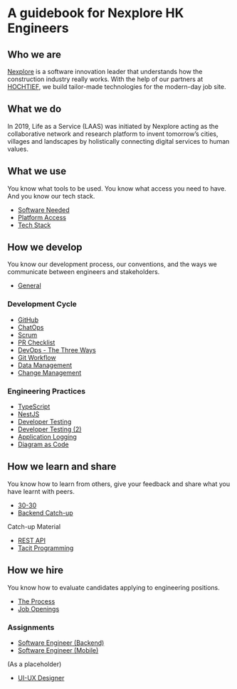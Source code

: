 # A guidebook for Nexplore HK Engineers

## Who we are

[Nexplore](https://www.nexplore.com) is a software innovation leader that understands how the construction industry really works. With the help of our partners at [HOCHTIEF](https://www.hochtief.de), we build tailor-made technologies for the modern-day job site. 

## What we do

In 2019, Life as a Service (LAAS) was initiated by Nexplore acting as the collaborative network and research platform to invent tomorrow’s cities, villages and landscapes by holistically connecting digital services to human values.

## What we use

You know what tools to be used. You know what access you need to have. And you know our tech stack.

- [Software Needed](what-we-use/software.md)
- [Platform Access](what-we-use/platform.md)
- [Tech Stack](what-we-use/techstack.md)

## How we develop

You know our development process, our conventions, and the ways we communicate between engineers and stakeholders.

- [General](how-we-develop/general.md)

### Development Cycle
- [GitHub](how-we-develop/github.md)
- [ChatOps](how-we-develop/chatops.md)
- [Scrum](how-we-develop/scrum.md)
- [PR Checklist](how-we-develop/pr-checklist.md)
- [DevOps - The Three Ways](how-we-develop/devops.md)
- [Git Workflow](how-we-develop/git-workflow.md)
- [Data Management](how-we-develop/data-management.md)
- [Change Management](how-we-develop/change-management.md)

### Engineering Practices
- [TypeScript](how-we-develop/typescript.md)
- [NestJS](how-we-develop/nestjs.md)
- [Developer Testing](how-we-develop/dev-testing.md)
- [Developer Testing (2)](how-we-develop/dev-testing-2.md)
- [Application Logging](how-we-develop/app-log.md)
- [Diagram as Code](how-we-develop/diagram-as-code.md)

## How we learn and share

You know how to learn from others, give your feedback and share what you have learnt with peers.

- [30-30](how-we-share/30-30.md)
- [Backend Catch-up](how-we-share/backend-catch-up.md)

Catch-up Material
- [REST API](how-we-share/rest-api.md)
- [Tacit Programming](how-we-share/tacit-programming.md)


## How we hire

You know how to evaluate candidates applying to engineering positions.

- [The Process](https://github.com/adamwan-nexplore/guidebook-nxp-hk/blob/main/how-we-hire/hiring-engineers.md)
- [Job Openings](https://hk.jobsdb.com/hk/search-jobs/nexplore/1)


### Assignments
- [Software Engineer (Backend)](how-we-hire/web-assignment.md)
- [Software Engineer (Mobile)](how-we-hire/mobile-assignment.md)

(As a placeholder)
- [UI-UX Designer](how-we-hire/ui-ux-assignment.md)
